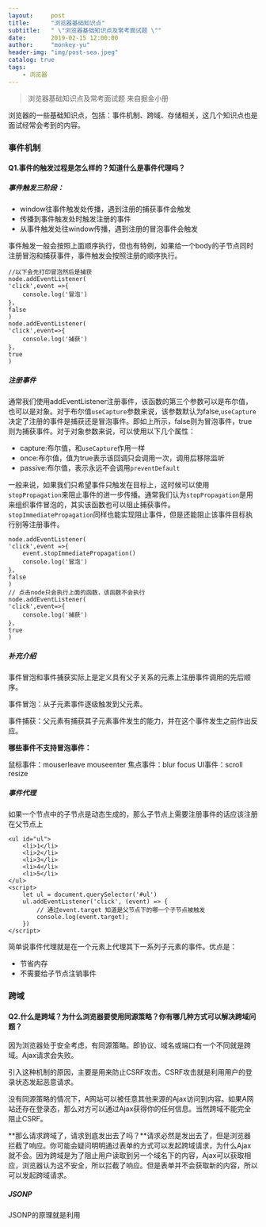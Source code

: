 ```yaml
---
layout:     post
title:      "浏览器基础知识点"
subtitle:   " \"浏览器基础知识点及常考面试题 \""
date:       2019-02-15 12:00:00
author:     "monkey-yu"
header-img: "img/post-sea.jpeg"
catalog: true
tags:
    - 浏览器
---
```


> 浏览器基础知识点及常考面试题 来自掘金小册

浏览器的一些基础知识点，包括：事件机制、跨域、存储相关，这几个知识点也是面试经常会考到的内容。

### 事件机制

#### Q1.事件的触发过程是怎么样的？知道什么是事件代理吗？

##### 事件触发三阶段：

- window往事件触发处传播，遇到注册的捕获事件会触发
- 传播到事件触发处时触发注册的事件
- 从事件触发处往window传播，遇到注册的冒泡事件会触发

事件触发一般会按照上面顺序执行，但也有特例，如果给一个body的子节点同时注册冒泡和捕获事件，事件触发会按照注册的顺序执行。

```
//以下会先打印冒泡然后是捕获
node.addEventListener(
'click',event =>{
    console.log('冒泡')
}，
false
)
node.addEventListener(
'click',event=>{
    console.log('捕获')
}，
true
)
```

##### 注册事件

通常我们使用addEventListener注册事件，该函数的第三个参数可以是布尔值，也可以是对象。对于布尔值`useCapture`参数来说，该参数默认为false,`useCapture`决定了注册的事件是捕获还是冒泡事件。即如上所示，false则为冒泡事件，true则为捕获事件。对于对象参数来说，可以使用以下几个属性：

- capture:布尔值，和`useCapture`作用一样
- once:布尔值，值为true表示该回调只会调用一次，调用后移除监听
- passive:布尔值，表示永远不会调用`preventDefault`

一般来说，如果我们只希望事件只触发在目标上，这时候可以使用`stopPropagation`来阻止事件的进一步传播。通常我们认为`stopPropagation`是用来组织事件冒泡的，其实该函数也可以阻止捕获事件。`stopImmediatePropagation`同样也能实现阻止事件，但是还能阻止该事件目标执行别等注册事件。

```
node.addEventListener(
'click',event =>{
	event.stopImmediatePropagation()
    console.log('冒泡')
}，
false
)
// 点击node只会执行上面的函数，该函数不会执行
node.addEventListener(
'click',event=>{
    console.log('捕获')
}，
true
)
```

##### 补充介绍

事件冒泡和事件捕获实际上是定义具有父子关系的元素上注册事件调用的先后顺序。

事件冒泡：从子元素事件逐级触发到父元素。

事件捕获：父元素有捕获其子元素事件发生的能力，并在这个事件发生之前作出反应。

**哪些事件不支持冒泡事件：**

鼠标事件：mouserleave  mouseenter 焦点事件：blur focus UI事件：scroll resize

##### 事件代理

如果一个节点中的子节点是动态生成的，那么子节点上需要注册事件的话应该注册在父节点上

```
<ul id="ul">
	<li>1</li>
    <li>2</li>
	<li>3</li>
	<li>4</li>
	<li>5</li>
</ul>
<script>
	let ul = document.querySelector('#ul')
	ul.addEventListener('click', (event) => {
		// 通过event.target 知道是父节点下的哪一个子节点被触发
		console.log(event.target);
	})
</script>
```

简单说事件代理就是在一个元素上代理其下一系列子元素的事件。优点是：

- 节省内存
- 不需要给子节点注销事件

### 跨域

#### Q2.什么是跨域？为什么浏览器要使用同源策略？你有哪几种方式可以解决跨域问题？

因为浏览器处于安全考虑，有同源策略。即协议、域名或端口有一个不同就是跨域。Ajax请求会失败。

引入这种机制的原因，主要是用来防止CSRF攻击。CSRF攻击就是利用用户的登录状态发起恶意请求。

没有同源策略的情况下，A网站可以被任意其他来源的Ajax访问到内容。如果A网站还存在登录态，那么对方可以通过Ajax获得你的任何信息。当然跨域不能完全阻止CSRF。

**那么请求跨域了，请求到底发出去了吗？**请求必然是发出去了，但是浏览器拦截了响应。你可能会疑问明明通过表单的方式可以发起跨域请求，为什么Ajax就不会。因为跨域是为了阻止用户读取到另一个域名下的内容，Ajax可以获取相应，浏览器认为这不安全，所以拦截了响应。但是表单并不会获取新的内容，所以可以发起跨域请求。

##### JSONP

JSONP的原理就是利用<script>标签没有跨域限制的漏洞。通过<script>标签指向一个需要访问的地址并提供一个回调函数来接收数据，当需要通讯时。

```
<script src="http://domain/api?param1=a&param2=b&callback=jsonp"></script>
<script>
	function jsonp(data){
        console.log(data)
	}
</script>
```

JSONP使用简单且兼容性不错，但只限于get请求。

在开发中可能会遇到多个 JSONP 请求的回调函数名是相同的，这时候就需要自己封装一个 JSONP，以下是简单实现：

```
function jsonp(url,jsonpCallback,success){
    let script = document.createElement('script');
    script.src=url;
    script.async =true;
    script.type='text/javascript'
    window[jsonpCallback]=function(data){
        success && success(data)
    }
    document.body.appendChild(script)
}
jsonp('http://xxx','callback',function(value){
    console.log(value)
})
```

##### CORS

CORS需要浏览器和后端同时支持。IE 8 和9需要通过XDomainRequest来实现。

浏览器会自动进行 CORS 通信，实现 CORS 通信的关键是后端。只要后端实现了 CORS，就实现了跨域。

服务端设置`Access-Control-Allow-Origin`就可以开启CORS。该属性表示哪些郁闷可以访问资源，如果设置通配符则表示所有网站都可以访问资源。

虽然设置 CORS 和前端没什么关系，但是通过这种方式解决跨域问题的话，会在发送请求时出现两种情况，分别为**简单请求和复杂请求**。

***简单请求***：

以 Ajax 为例，当满足以下条件时，会触发简单请求：

方法：GET 、POST 、HEAD;

`Content-Type` 的值仅限于下列三者之一：text/plain   multipart/form-data  application/x-www-form-urlencoded

请求中的任意 `XMLHttpRequestUpload` 对象均没有注册任何事件监听器； `XMLHttpRequestUpload`对象可以使用 `XMLHttpRequest.upload` 属性访问。

***复杂请求***:

不符合以上，即为复杂请求。复杂请求会先发起一个预检请求，该请求是option方法的，通过该请求来知道服务端是否允许跨域请求。

对于预检请求来说，如果你使用过 Node 来设置 CORS 的话，可能会遇到过这么一个坑。

以下以 express 框架举例：

```
app.use((req, res, next) => {
  res.header('Access-Control-Allow-Origin', '*')
  res.header('Access-Control-Allow-Methods', 'PUT, GET, POST, DELETE, OPTIONS')
  res.header(
    'Access-Control-Allow-Headers',
    'Origin, X-Requested-With, Content-Type, Accept, Authorization, Access-Control-Allow-Credentials'
  )
  next()
})
```

该请求会验证你的 `Authorization` 字段，没有的话就会报错。

当前端发起了复杂请求后，你会发现就算你代码是正确的，返回结果也永远是报错的。因为预检请求也会进入回调中，也会触发 `next` 方法，因为预检请求并不包含 `Authorization` 字段，所以服务端会报错。

想解决这个问题很简单，只需要在回调中过滤 `option` 方法即可

```
res.statusCode = 204
res.setHeader('Content-Length', '0')
res.end()
```

***document.domain***：

该方式只能用于二级域名相同的情况下，比如：a.test.com 和b.test.com 适用于该方式。

只需要给页面添加 `document.domain = 'test.com'` 表示二级域名都相同就可以实现跨域

### 存储

#### Q3.有几种方式可以实现存储功能，分别有什么优缺点?什么是service worker?

Cookie,localStorage,sessionStorage,indexDB

| 特性         | cookie                                 | localStorage             | sessionStorage | indexDB                  |
| ------------ | -------------------------------------- | ------------------------ | -------------- | ------------------------ |
| 数据生命周期 | 一般由服务器生成，可以设置过期时间     | 除非被清理，否则一直存在 | 页面关闭就清理 | 除非被清理，否则一直存在 |
| 数据存储大小 | 4k                                     | 5M                       | 5M             | 无限                     |
| 与服务端通信 | 每次都会携带在header中，对请求性能影响 | 不参与                   | 不参与         | 不参与                   |

cookie已经不建议存储，可以使用localStorage 和sessionStorage。对于不怎么改变的数据尽量使用localStorage来存储。

对于 `cookie` 来说，我们还需要注意安全性。

| 属性      | 作用                                                         |
| --------- | ------------------------------------------------------------ |
| value     | 如果用于保存用户登录态，应该将值加密，不能使用明文的用户标示 |
| Http-only | 不能通过js访问cookie,减少XSS攻击                             |
| secure    | 只能在协议为HTTPS的请求中携带                                |
| Same-site | 规定浏览器不能在跨域请求中携带cookie,减少CSRF攻击            |

##### Service Worker

Service Worker是运行在浏览器背后的独立线程，一般可以用来实现缓存功能。使用Service Worker 的话，传输协议必须为https。因为Service Worker中涉及到请求拦截，所以必须是要HTTPS协议来保障安全。

Service Worker实现缓存功能三步骤：（1）注册Service Worker (2)监听install 事件以后就可以缓存需要的文件（3）下次用户访问时候可以拦截请求的方式查询是否存在缓存，存在就可以直接读取缓存文件，否则就去请求数据。

```
// index.js
if (navigator.serviceWorker) {
  navigator.serviceWorker
    .register('sw.js')
    .then(function(registration) {
      console.log('service worker 注册成功')
    })
    .catch(function(err) {
      console.log('servcie worker 注册失败')
    })
}
// sw.js
// 监听 `install` 事件，回调中缓存所需文件
self.addEventListener('install', e => {
  e.waitUntil(
    caches.open('my-cache').then(function(cache) {
      return cache.addAll(['./index.html', './index.js'])
    })
  )
})

// 拦截所有请求事件
// 如果缓存中已经有请求的数据就直接用缓存，否则去请求数据
self.addEventListener('fetch', e => {
  e.respondWith(
    caches.match(e.request).then(function(response) {
      if (response) {
        return response
      }
      console.log('fetch source')
    })
  )
})
```

打开页面，可以在开发者工具中的 `Application` 看到 Service Worker 已经启动了。